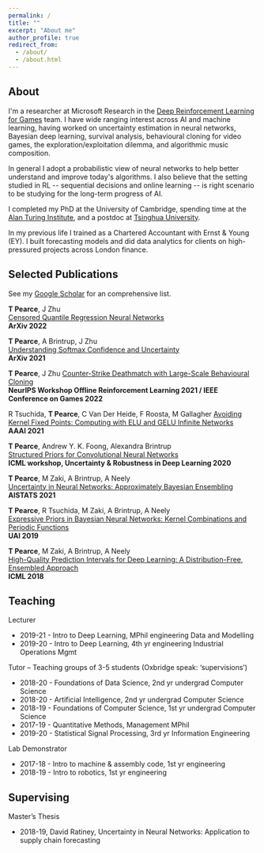 ```yaml
---
permalink: /
title: ""
excerpt: "About me"
author_profile: true
redirect_from: 
  - /about/
  - /about.html
---
```


## About ##
I'm a researcher at Microsoft Research in the [Deep Reinforcement Learning for Games](https://www.microsoft.com/en-us/research/group/deep-reinforcement-learning/) team. I have wide ranging interest across AI and machine learning, having worked on  uncertainty estimation in neural networks, Bayesian deep learning, survival analysis, behavioural cloning for video games, the exploration/exploitation dilemma, and algorithmic music composition.

In general I adopt a probabilistic view of neural networks to help better understand and improve today's algorithms. I also believe that the setting studied in RL -- sequential decisions and online learning -- is right scenario to be studying for the long-term progress of AI.

<!-- In general my research follows two philosophies; 1) Analysing and designing neural networks from a probabilistic view o -->

<!-- and am particularly drawn to the probabilistic view of learning with neural networks, and building RL agents. -->

I completed my PhD at the University of Cambridge, spending time at the [Alan Turing Institute](https://en.wikipedia.org/wiki/Alan_Turing_Institute), and a postdoc at [Tsinghua University](https://ml.cs.tsinghua.edu.cn/).

In my previous life I trained as a Chartered Accountant with Ernst & Young (EY). I built forecasting models and did data analytics for clients on high-pressured projects across London finance.

<!-- where my research explored how to get better uncertainty estimates from deep neural networks. I continued to explore this in my Postdoc at [Tsinghua University](https://ml.cs.tsinghua.edu.cn/), where I also began building behavioural  -->

<!-- In particular focusing on ensembling methods, and priors in Bayesian neural networks.  -->

<!-- I'm a 4th year engineering PhD at the University of Cambridge, having spent time at the [Alan Turing Institute](https://en.wikipedia.org/wiki/Alan_Turing_Institute).  -->

<!-- I completed an internship in reinforcement learning at [PROWLER.io/Secondmind](https://www.secondmind.ai/) and in causal ML at [FDL](https://frontierdevelopmentlab.org/) (NASA research accelerator). -->

## Selected Publications ## 

See my [Google Scholar](https://scholar.google.co.uk/citations?hl=en&user=09k1kdQAAAAJ&view_op=list_works&sortby=pubdate) for an comprehensive list.  

__T Pearce__, J Zhu  
[Censored Quantile Regression Neural Networks](https://arxiv.org/abs/2205.13496)  
__ArXiv 2022__  

__T Pearce__, A Brintrup, J Zhu  
[Understanding Softmax Confidence and Uncertainty](https://arxiv.org/abs/1810.05546)  
__ArXiv 2021__  

__T Pearce__, J Zhu
[Counter-Strike Deathmatch with Large-Scale Behavioural Cloning](https://arxiv.org/abs/2104.04258)  
__NeurIPS Workshop Offline Reinforcement Learning 2021 / IEEE Conference on Games 2022__

R Tsuchida, __T Pearce__, C Van Der Heide, F Roosta, M Gallagher
[Avoiding Kernel Fixed Points: Computing with ELU and GELU Infinite Networks](https://arxiv.org/abs/2002.08517)  
__AAAI 2021__  

__T Pearce__, Andrew Y. K. Foong, Alexandra Brintrup  
[Structured Priors for Convolutional Neural Networks](https://arxiv.org/abs/2007.14235)  
__ICML workshop, Uncertainty & Robustness in Deep Learning 2020__  

__T Pearce__, M Zaki, A Brintrup, A Neely  
[Uncertainty in Neural Networks: Approximately Bayesian Ensembling](https://arxiv.org/abs/1810.05546) 
__AISTATS 2021__  

__T Pearce__, R Tsuchida, M Zaki, A Brintrup, A Neely  
[Expressive Priors in Bayesian Neural Networks: Kernel Combinations and Periodic Functions](https://arxiv.org/abs/1905.06076)  
__UAI 2019__  

__T Pearce__, M Zaki, A Brintrup, A Neely  
[High-Quality Prediction Intervals for Deep Learning: A Distribution-Free, Ensembled Approach](https://arxiv.org/abs/1802.07167)   
__ICML 2018__  


## Teaching ##
Lecturer  
* 2019-21 	- Intro to Deep Learning, 		      	MPhil engineering Data and Modelling
*	2019-20 	- Intro to Deep Learning, 		      	4th yr engineering Industrial Operations Mgmt

Tutor – Teaching groups of 3-5 students (Oxbridge speak: ‘supervisions’)  
*	2018-20 	- Foundations of Data Science, 	      	2nd yr undergrad Computer Science
*	2018-20 	- Artificial Intelligence, 		      	2nd yr undergrad Computer Science
*	2018-19 	- Foundations of Computer Science,   	1st yr undergrad Computer Science
*	2017-19	- Quantitative Methods, 			Management MPhil
*	2019-20 	- Statistical Signal Processing, 	       	3rd yr Information Engineering

Lab Demonstrator  
*	2017-18 	- Intro to machine & assembly code, 	1st yr engineering
*	2018-19 	- Intro to robotics,				1st yr engineering

## Supervising ##
Master’s Thesis
*	2018-19, David Ratiney, Uncertainty in Neural Networks: Application to supply chain forecasting



